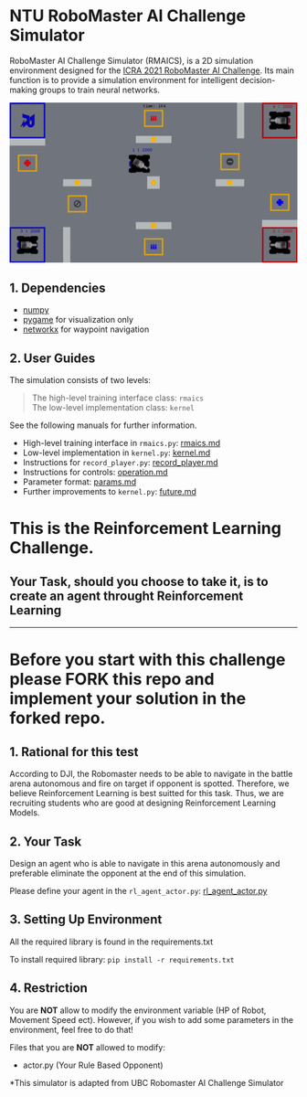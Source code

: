 # NTU RoboMaster AI Challenge Simulator

RoboMaster AI Challenge Simulator (RMAICS), is a 2D simulation environment designed for the [ICRA 2021 RoboMaster AI Challenge](https://www.robomaster.com/en-US/robo/icra).
 Its main function is to provide a simulation environment for intelligent decision-making groups to train neural networks.
 
![demo](docs/demo.gif)


## 1. Dependencies

* [numpy](https://numpy.org/)
* [pygame](https://www.pygame.org/) for visualization only
* [networkx](https://networkx.org/) for waypoint navigation


## 2. User Guides

The simulation consists of two levels:
> The high-level training interface class: `rmaics`  
> The low-level implementation class: `kernel`

See the following manuals for further information.
* High-level training interface in `rmaics.py`: [rmaics.md](docs/rmaics.md)
* Low-level implementation in `kernel.py`: [kernel.md](docs/kernel.md)
* Instructions for `record_player.py`: [record_player.md](docs/record_player.md)
* Instructions for controls: [operation.md](docs/operation.md)
* Parameter format: [params.md](docs/params.md)
* Further improvements to `kernel.py`: [future.md](docs/future.md)

# This is the Reinforcement Learning Challenge. 
## Your Task, should you choose to take it, is to create an agent throught Reinforcement Learning
---
# Before you start with this challenge please FORK this repo and implement your solution in the forked repo.
## 1. Rational for this test
According to DJI, the Robomaster needs to be able to navigate in the battle arena autonomous and fire on target if opponent is spotted. Therefore, we believe Reinforcement Learning is best suitted for this task. Thus, we are recruiting students who are good at designing Reinforcement Learning Models.

## 2. Your Task
Design an agent who is able to navigate in this arena autonomously and preferable eliminate the opponent at the end of this simulation.

Please define your agent in the `rl_agent_actor.py`: [rl_agent_actor.py](rl_agent_actor.py)

## 3. Setting Up Environment
All the required library is found in the requirements.txt

To install required library:
`
pip install -r requirements.txt
`

## 4. Restriction
You are **NOT** allow to modify the environment variable (HP of Robot, Movement Speed ect). However, if you wish to add some parameters in the environment, feel free to do that!

Files that you are **NOT** allowed to modify:
* actor.py (Your Rule Based Opponent)

*This simulator is adapted from UBC Robomaster AI Challenge Simulator
